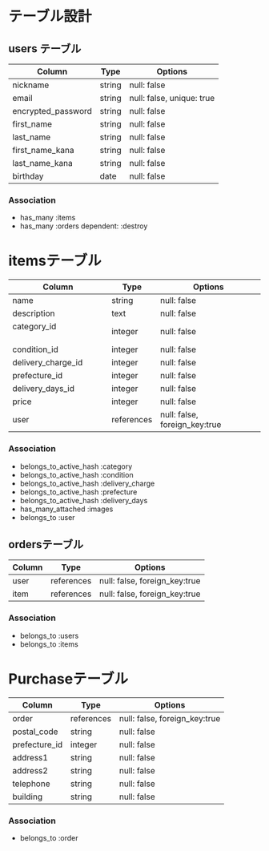 # テーブル設計

## users テーブル

| Column             | Type       | Options                       |
| ------------------ | ---------- | ----------------------------- |
| nickname           | string     | null: false                   |
| email              | string     | null: false, unique: true     |
| encrypted_password | string     | null: false                   |
| first_name         | string     | null: false                   |
| last_name          | string     | null: false                   |
| first_name_kana    | string     | null: false                   |
| last_name_kana     | string     | null: false                   |
| birthday           | date       | null: false                   |

### Association

* has_many :items
* has_many :orders dependent: :destroy

# itemsテーブル

| Column                 | Type        | Options                       |
| ---------------------- | ----------- | ----------------------------- |
| name                   | string      | null: false                   |
| description            | text        | null: false                   |
| category_id  　　　　　　| integer     | null: false                   |
| condition_id           | integer     | null: false                   |
| delivery_charge_id     | integer     | null: false                   |
| prefecture_id          | integer     | null: false                   |
| delivery_days_id       | integer     | null: false                   |
| price                  | integer     | null: false                   |
| user                   | references  | null: false, foreign_key:true |


### Association

* belongs_to_active_hash :category
* belongs_to_active_hash :condition
* belongs_to_active_hash :delivery_charge
* belongs_to_active_hash :prefecture
* belongs_to_active_hash :delivery_days
* has_many_attached :images
* belongs_to :user

## ordersテーブル

| Column  | Type       | Options                       |
| ------- | ---------- | ----------------------------- |
| user    | references | null: false, foreign_key:true |
| item    | references | null: false, foreign_key:true |

### Association

* belongs_to :users
* belongs_to :items

# Purchaseテーブル

| Column             | Type       | Options                       |
| ------------------ | ---------- | ----------------------------- |
| order              | references | null: false, foreign_key:true |
| postal_code        | string     | null: false                   |
| prefecture_id      | integer    | null: false                   |
| address1           | string     | null: false                   |
| address2           | string     | null: false                   |
| telephone          | string     | null: false                   |
| building　         | string     | null: false                   |

### Association

* belongs_to :order
